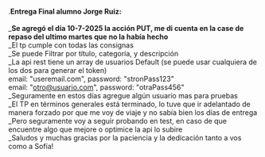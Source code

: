  .<strong>Entrega Final alumno Jorge Ruiz:</strong><br><br>
_<strong>Se agregó el dia 10-7-2025 la acción PUT, me di cuenta en la case de repaso del ultimo martes que no la había hecho </strong><br>
_El tp cumple con todas las consignas<br>
_Se puede Filtrar por título, categoría, y descripción<br>
_La api rest tiene un array de usuarios Default (se puede usar cualquiera de los dos para generar el token)<br>
   email: "useremail.com",    password: "stronPass123"<br>
   email: "otro@usuario.com", password: "otraPass456"<br>
_Seguramente en estos días agregue algún usuario mas para pruebas<br>
_El TP en términos generales está terminado, lo tuve que ir adelantado de manera forzado por que me voy de viaje y no sabía bien los días de entrega<br>
_Pero seguramente voy a seguir probando en test, en caso de que encuentre algo que mejore o optimice la api lo subire<br>
_Saludos y muchas gracias por la paciencia y la dedicación tanto a vos como a Sofía!<br>
